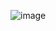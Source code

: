 ![image](https://github.com/vladboj/java-assignments/assets/67463644/263b855d-ee4e-4c68-b85f-3b5d21b3dae4)
